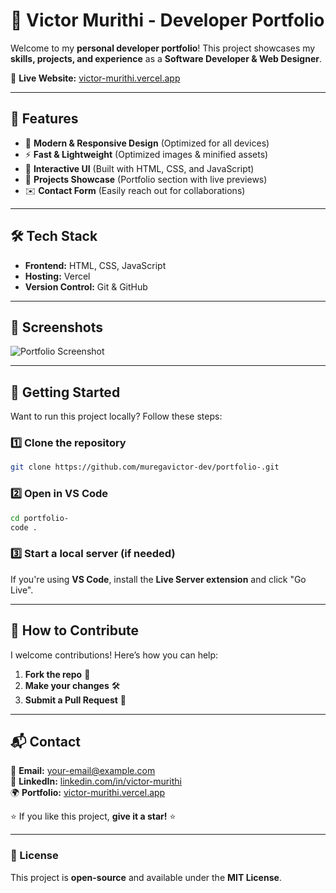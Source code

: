 # 🚀 Victor Murithi - Developer Portfolio

Welcome to my **personal developer portfolio**! This project showcases my **skills, projects, and experience** as a **Software Developer & Web Designer**.

🔗 **Live Website:** [victor-murithi.vercel.app](https://victor-murithi.vercel.app/)

---

## 📌 Features
- 🌟 **Modern & Responsive Design** (Optimized for all devices)
- ⚡ **Fast & Lightweight** (Optimized images & minified assets)
- 🎨 **Interactive UI** (Built with HTML, CSS, and JavaScript)
- 📂 **Projects Showcase** (Portfolio section with live previews)
- ✉️ **Contact Form** (Easily reach out for collaborations)

---

## 🛠️ Tech Stack
- **Frontend:** HTML, CSS, JavaScript
- **Hosting:** Vercel
- **Version Control:** Git & GitHub

---

## 📸 Screenshots
![Portfolio Screenshot](https://your-image-link.com/screenshot.jpg)

---

## 🚀 Getting Started
Want to run this project locally? Follow these steps:

### 1️⃣ Clone the repository
```sh
git clone https://github.com/muregavictor-dev/portfolio-.git
```

### 2️⃣ Open in VS Code
```sh
cd portfolio-
code .
```

### 3️⃣ Start a local server (if needed)
If you're using **VS Code**, install the **Live Server extension** and click "Go Live".

---

## 🎯 How to Contribute
I welcome contributions! Here’s how you can help:
1. **Fork the repo** 🍴
2. **Make your changes** 🛠️
3. **Submit a Pull Request** 📩

---

## 📬 Contact
📧 **Email:** [your-email@example.com](mailto:your-email@example.com)  
💼 **LinkedIn:** [linkedin.com/in/victor-murithi](https://www.linkedin.com/in/victor-murithi)  
🌍 **Portfolio:** [victor-murithi.vercel.app](https://victor-murithi.vercel.app/)  

⭐ If you like this project, **give it a star!** ⭐

---

### 📜 License
This project is **open-source** and available under the **MIT License**.
